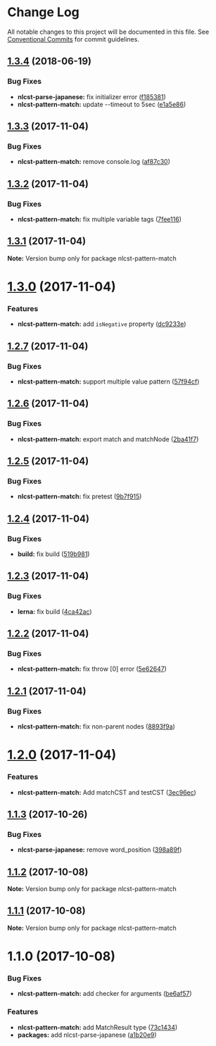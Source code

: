 # Change Log

All notable changes to this project will be documented in this file.
See [Conventional Commits](https://conventionalcommits.org) for commit guidelines.

<a name="1.3.4"></a>
## [1.3.4](https://github.com/azu/nlp-pattern-match/compare/nlcst-pattern-match@1.3.3...nlcst-pattern-match@1.3.4) (2018-06-19)


### Bug Fixes

* **nlcst-parse-japanese:** fix initializer error ([f185381](https://github.com/azu/nlp-pattern-match/commit/f185381))
* **nlcst-pattern-match:** update --timeout to 5sec ([e1a5e86](https://github.com/azu/nlp-pattern-match/commit/e1a5e86))




<a name="1.3.3"></a>
## [1.3.3](https://github.com/azu/nlp-pattern-match/compare/nlcst-pattern-match@1.3.2...nlcst-pattern-match@1.3.3) (2017-11-04)


### Bug Fixes

* **nlcst-pattern-match:** remove console.log ([af87c30](https://github.com/azu/nlp-pattern-match/commit/af87c30))




<a name="1.3.2"></a>
## [1.3.2](https://github.com/azu/nlp-pattern-match/compare/nlcst-pattern-match@1.3.1...nlcst-pattern-match@1.3.2) (2017-11-04)


### Bug Fixes

* **nlcst-pattern-match:** fix multiple variable tags ([7fee116](https://github.com/azu/nlp-pattern-match/commit/7fee116))




<a name="1.3.1"></a>
## [1.3.1](https://github.com/azu/nlp-pattern-match/compare/nlcst-pattern-match@1.3.0...nlcst-pattern-match@1.3.1) (2017-11-04)




**Note:** Version bump only for package nlcst-pattern-match

<a name="1.3.0"></a>
# [1.3.0](https://github.com/azu/nlp-pattern-match/compare/nlcst-pattern-match@1.2.7...nlcst-pattern-match@1.3.0) (2017-11-04)


### Features

* **nlcst-pattern-match:** add `isNegative` property ([dc9233e](https://github.com/azu/nlp-pattern-match/commit/dc9233e))




<a name="1.2.7"></a>
## [1.2.7](https://github.com/azu/nlp-pattern-match/compare/nlcst-pattern-match@1.2.6...nlcst-pattern-match@1.2.7) (2017-11-04)


### Bug Fixes

* **nlcst-pattern-match:** support multiple value pattern ([57f94cf](https://github.com/azu/nlp-pattern-match/commit/57f94cf))




<a name="1.2.6"></a>
## [1.2.6](https://github.com/azu/nlp-pattern-match/compare/nlcst-pattern-match@1.2.5...nlcst-pattern-match@1.2.6) (2017-11-04)


### Bug Fixes

* **nlcst-pattern-match:** export match and matchNode ([2ba41f7](https://github.com/azu/nlp-pattern-match/commit/2ba41f7))




<a name="1.2.5"></a>
## [1.2.5](https://github.com/azu/nlp-pattern-match/compare/nlcst-pattern-match@1.2.4...nlcst-pattern-match@1.2.5) (2017-11-04)


### Bug Fixes

* **nlcst-pattern-match:** fix pretest ([9b7f915](https://github.com/azu/nlp-pattern-match/commit/9b7f915))




<a name="1.2.4"></a>
## [1.2.4](https://github.com/azu/nlp-pattern-match/compare/nlcst-pattern-match@1.2.3...nlcst-pattern-match@1.2.4) (2017-11-04)


### Bug Fixes

* **build:** fix build ([519b981](https://github.com/azu/nlp-pattern-match/commit/519b981))




<a name="1.2.3"></a>
## [1.2.3](https://github.com/azu/nlp-pattern-match/compare/nlcst-pattern-match@1.2.2...nlcst-pattern-match@1.2.3) (2017-11-04)


### Bug Fixes

* **lerna:** fix build ([4ca42ac](https://github.com/azu/nlp-pattern-match/commit/4ca42ac))




<a name="1.2.2"></a>
## [1.2.2](https://github.com/azu/nlp-pattern-match/compare/nlcst-pattern-match@1.2.1...nlcst-pattern-match@1.2.2) (2017-11-04)


### Bug Fixes

* **nlcst-pattern-match:** fix throw [0] error ([5e62647](https://github.com/azu/nlp-pattern-match/commit/5e62647))




<a name="1.2.1"></a>
## [1.2.1](https://github.com/azu/nlp-pattern-match/compare/nlcst-pattern-match@1.2.0...nlcst-pattern-match@1.2.1) (2017-11-04)


### Bug Fixes

* **nlcst-pattern-match:** fix non-parent nodes ([8893f9a](https://github.com/azu/nlp-pattern-match/commit/8893f9a))




<a name="1.2.0"></a>
# [1.2.0](https://github.com/azu/nlp-pattern-match/compare/nlcst-pattern-match@1.1.3...nlcst-pattern-match@1.2.0) (2017-11-04)


### Features

* **nlcst-pattern-match:** Add matchCST and testCST ([3ec96ec](https://github.com/azu/nlp-pattern-match/commit/3ec96ec))




<a name="1.1.3"></a>
## [1.1.3](https://github.com/azu/nlp-pattern-match/compare/nlcst-pattern-match@1.1.2...nlcst-pattern-match@1.1.3) (2017-10-26)


### Bug Fixes

* **nlcst-parse-japanese:** remove word_position ([398a89f](https://github.com/azu/nlp-pattern-match/commit/398a89f))




<a name="1.1.2"></a>
## [1.1.2](https://github.com/azu/nlp-pattern-match/compare/nlcst-pattern-match@1.1.1...nlcst-pattern-match@1.1.2) (2017-10-08)




**Note:** Version bump only for package nlcst-pattern-match

<a name="1.1.1"></a>
## [1.1.1](https://github.com/azu/nlp-pattern-match/compare/nlcst-pattern-match@1.1.0...nlcst-pattern-match@1.1.1) (2017-10-08)




**Note:** Version bump only for package nlcst-pattern-match

<a name="1.1.0"></a>
# 1.1.0 (2017-10-08)


### Bug Fixes

* **nlcst-pattern-match:** add checker for arguments ([be6af57](https://github.com/azu/nlp-pattern-match/commit/be6af57))


### Features

* **nlcst-pattern-match:** add MatchResult type ([73c1434](https://github.com/azu/nlp-pattern-match/commit/73c1434))
* **packages:** add nlcst-parse-japanese ([a1b20e9](https://github.com/azu/nlp-pattern-match/commit/a1b20e9))
